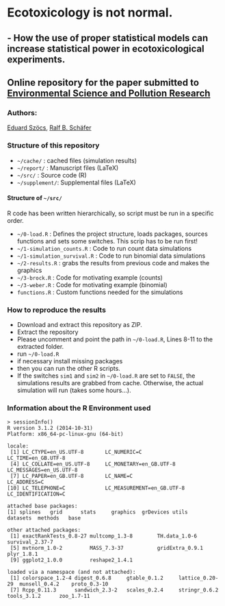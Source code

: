 # Ecotoxicology is not normal.
## - How the use of proper statistical models can increase statistical power in ecotoxicological experiments.

## Online repository for the paper submitted to [Environmental Science and Pollution Research](http://www.springer.com/environment/journal/11356)

### Authors: 

[Eduard Szöcs](http://www.uni-koblenz-landau.de/en/campus-landau/faculty7/environmental-sciences/landscape-ecology/Staff/eduardszoecs), [Ralf B. Schäfer](http://www.uni-koblenz-landau.de/en/campus-landau/faculty7/environmental-sciences/landscape-ecology/Staff/ralf-schaefer/ralf-schaefer)


### Structure of this repository

* `~/cache/`	: cached files (simulation results)
* `~/report/` 	: Manuscript files (LaTeX)
* `~/src/`    	: Source code (R)
* `~/supplement/`: Supplemental files (LaTeX)



#### Structure of `~/src/`

R code has been written hierarchically, so script must be run in a specific order.

* `~/0-load.R`   				: Defines the project structure, loads packages, sources functions and sets some switches. This scrip has to be run first!
* `~/1-simulation_counts.R`    	: Code to run count data simulations
* `~/1-simulation_survival.R`	: Code to run binomial data simulations
* `~/2-results.R`				: grabs the results from previous code and makes the graphics
* `~/3-brock.R`					: Code for motivating example (counts)
* `~/3-weber.R`					: Code for motivating example (binomial)
* `functions.R`					: Custom functions needed for the simulations


### How to reproduce the results

* Download and extract this repository as ZIP.
* Extract the repository
* Please uncomment and point the path in `~/0-load.R`, Lines 8-11 to the extracted folder.
* run `~/0-load.R`
* if necessary install missing packages
* then you can run the other R scripts.
* If the switches `sim1` and `sim2` in `~/0-load.R` are set to `FALSE`, the simulations results are grabbed from cache. Otherwise, the actual simulation will run (takes some hours...).


### Information about the R Environment used

```{r}
> sessionInfo()
R version 3.1.2 (2014-10-31)
Platform: x86_64-pc-linux-gnu (64-bit)

locale:
 [1] LC_CTYPE=en_US.UTF-8       LC_NUMERIC=C               LC_TIME=en_GB.UTF-8       
 [4] LC_COLLATE=en_US.UTF-8     LC_MONETARY=en_GB.UTF-8    LC_MESSAGES=en_US.UTF-8   
 [7] LC_PAPER=en_GB.UTF-8       LC_NAME=C                  LC_ADDRESS=C              
[10] LC_TELEPHONE=C             LC_MEASUREMENT=en_GB.UTF-8 LC_IDENTIFICATION=C       

attached base packages:
[1] splines   grid      stats     graphics  grDevices utils     datasets  methods   base     

other attached packages:
 [1] exactRankTests_0.8-27 multcomp_1.3-8        TH.data_1.0-6         survival_2.37-7      
 [5] mvtnorm_1.0-2         MASS_7.3-37           gridExtra_0.9.1       plyr_1.8.1           
 [9] ggplot2_1.0.0         reshape2_1.4.1       

loaded via a namespace (and not attached):
 [1] colorspace_1.2-4 digest_0.6.8     gtable_0.1.2     lattice_0.20-29  munsell_0.4.2    proto_0.3-10    
 [7] Rcpp_0.11.3      sandwich_2.3-2   scales_0.2.4     stringr_0.6.2    tools_3.1.2      zoo_1.7-11 
 ```
